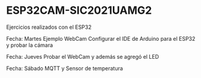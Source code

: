 # ESP32CAM-SIC2021UAMG2
Ejercicios realizados con el ESP32

Fecha: Martes
Ejemplo WebCam
Configurar el IDE de Arduino para el ESP32 y probar la cámara

Fecha: Jueves
Probar el WebCam y además se agregó el LED

Fecha: Sábado
MQTT y Sensor de temperatura
